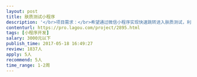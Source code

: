 ```yaml
---                
layout: post       
title: 肤质测试小程序           
description: '</br>项目需求：</br>希望通过微信小程序实现快速跳转进入肤质测试，利用调查问卷方式，提交的结果匹配肤质</br>一.微信登录跳转</br>二.问卷填写（文字选择）</br>三.生成肤质结果报告（以表格形式展示）</br>四.分享</br>'     
contenturl: https://pro.lagou.com/project/2895.html      
tags: [小程序开发]            
salary: 3000元以下          
publish_time: 2017-05-18 16:49:27         
review: 1837人                   
apply: 5人                   
recommend: 5人                   
time_range: 1-2周              
---                 
```

